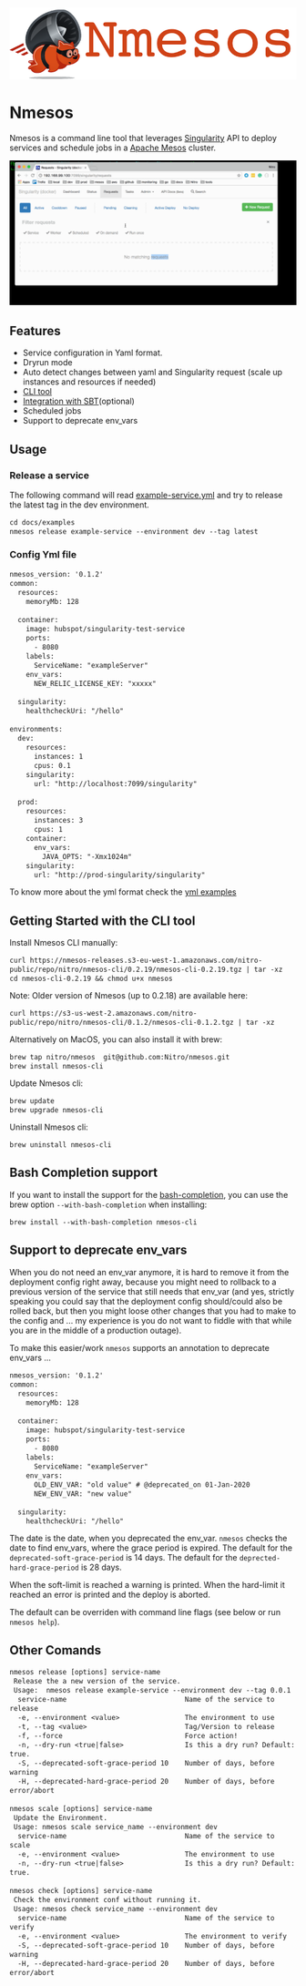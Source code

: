 ![NMesos Logo](docs/nmesos_logo.png)

# Nmesos

Nmesos is a command line tool that leverages [Singularity](https://github.com/HubSpot/Singularity) API to deploy services and schedule jobs in a [Apache Mesos](http://mesos.apache.org/) cluster.

![Terminal output](docs/nmesos-cli-example.gif)

## Features

* Service configuration in Yaml format.
* Dryrun mode
* Auto detect changes between yaml and Singularity request (scale up instances and resources if needed)
* [CLI tool](cli/)
* [Integration with SBT](sbt-plugin/)(optional)
* Scheduled jobs
* Support to deprecate env_vars

## Usage

### Release a service

The following command will read [example-service.yml](docs/examples/example-service.yml)
and try to release the latest tag in the dev environment.

```
cd docs/examples
nmesos release example-service --environment dev --tag latest
```

### Config Yml file

```
nmesos_version: '0.1.2'
common:
  resources:
    memoryMb: 128

  container:
    image: hubspot/singularity-test-service
    ports:
      - 8080
    labels:
      ServiceName: "exampleServer"
    env_vars:
      NEW_RELIC_LICENSE_KEY: "xxxxx"

  singularity:
    healthcheckUri: "/hello"

environments:
  dev:
    resources:
      instances: 1
      cpus: 0.1
    singularity:
      url: "http://localhost:7099/singularity"

  prod:
    resources:
      instances: 3
      cpus: 1
    container:
      env_vars:
        JAVA_OPTS: "-Xmx1024m" 
    singularity:
      url: "http://prod-singularity/singularity"
```

To know more about the yml format check the [yml examples](docs/examples)

## Getting Started with the CLI tool

Install Nmesos CLI manually:
```
curl https://nmesos-releases.s3-eu-west-1.amazonaws.com/nitro-public/repo/nitro/nmesos-cli/0.2.19/nmesos-cli-0.2.19.tgz | tar -xz
cd nmesos-cli-0.2.19 && chmod u+x nmesos
```

Note: Older version of Nmesos (up to 0.2.18) are available here:
```
curl https://s3-us-west-2.amazonaws.com/nitro-public/repo/nitro/nmesos-cli/0.1.2/nmesos-cli-0.1.2.tgz | tar -xz
```

Alternatively on MacOS, you can also install it with brew:

```
brew tap nitro/nmesos  git@github.com:Nitro/nmesos.git
brew install nmesos-cli
```

Update Nmesos cli:

```
brew update
brew upgrade nmesos-cli
```

Uninstall Nmesos cli:

```
brew uninstall nmesos-cli
```

## Bash Completion support

If you want to install the support for the [bash-completion](contrib/etc/bash_completion.d/nmesos), you can use the brew option `--with-bash-completion` when installing:

```
brew install --with-bash-completion nmesos-cli
```

## Support to deprecate env_vars

When you do not need an env_var anymore, it is hard to remove it from the deployment config right away, because you might need to rollback to a previous version of the service that still needs that env_var (and yes, strictly speaking you could say that the deployment config should/could also be rolled back, but then you might loose other changes that you had to make to the config and ... my experience is you do not want to fiddle with that while you are in the middle of a production outage).

To make this easier/work `nmesos` supports an annotation to deprecate env_vars ...

```
nmesos_version: '0.1.2'
common:
  resources:
    memoryMb: 128

  container:
    image: hubspot/singularity-test-service
    ports:
      - 8080
    labels:
      ServiceName: "exampleServer"
    env_vars:
      OLD_ENV_VAR: "old value" # @deprecated_on 01-Jan-2020
      NEW_ENV_VAR: "new value"

  singularity:
    healthcheckUri: "/hello"
```

The date is the date, when you deprecated the env_var. `nmesos` checks the date to find env_vars, where the grace period is expired. The default for the `deprecated-soft-grace-period` is 14 days. The default for the `deprected-hard-grace-period` is 28 days.

When the soft-limit is reached a warning is printed. When the hard-limit it reached an error is printed and the deploy is aborted.

The default can be overriden with command line flags (see below or run `nmesos help`).

## Other Comands

```
nmesos release [options] service-name
 Release the a new version of the service.
 Usage:  nmesos release example-service --environment dev --tag 0.0.1
  service-name                             Name of the service to release
  -e, --environment <value>                The environment to use
  -t, --tag <value>                        Tag/Version to release
  -f, --force                              Force action!
  -n, --dry-run <true|false>               Is this a dry run? Default: true.
  -S, --deprecated-soft-grace-period 10    Number of days, before warning
  -H, --deprecated-hard-grace-period 20    Number of days, before error/abort

nmesos scale [options] service-name
 Update the Environment.
 Usage: nmesos scale service_name --environment dev
  service-name                             Name of the service to scale
  -e, --environment <value>                The environment to use
  -n, --dry-run <true|false>               Is this a dry run? Default: true.

nmesos check [options] service-name
 Check the environment conf without running it.
 Usage: nmesos check service_name --environment dev
  service-name                             Name of the service to verify
  -e, --environment <value>                The environment to verify
  -S, --deprecated-soft-grace-period 10    Number of days, before warning
  -H, --deprecated-hard-grace-period 20    Number of days, before error/abort
```

